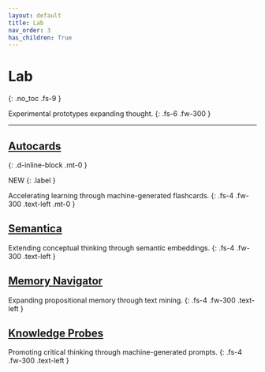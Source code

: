 ```yaml
---
layout: default
title: Lab
nav_order: 3
has_children: True
---
```


# Lab
{: .no_toc .fs-9 }

Experimental prototypes expanding thought.
{: .fs-6 .fw-300 }

---

## [Autocards](/docs/lab/autocards)
{: .d-inline-block .mt-0 }

NEW
{: .label }

Accelerating learning through machine-generated flashcards.
{: .fs-4 .fw-300 .text-left .mt-0 }

## [Semantica](/docs/lab/semantica)

Extending conceptual thinking through semantic embeddings.
{: .fs-4 .fw-300 .text-left }

## [Memory Navigator](/docs/lab/memnav)

Expanding propositional memory through text mining.
{: .fs-4 .fw-300 .text-left }

## [Knowledge Probes](/docs/lab/k-probes)

Promoting critical thinking through machine-generated prompts.
{: .fs-4 .fw-300 .text-left }